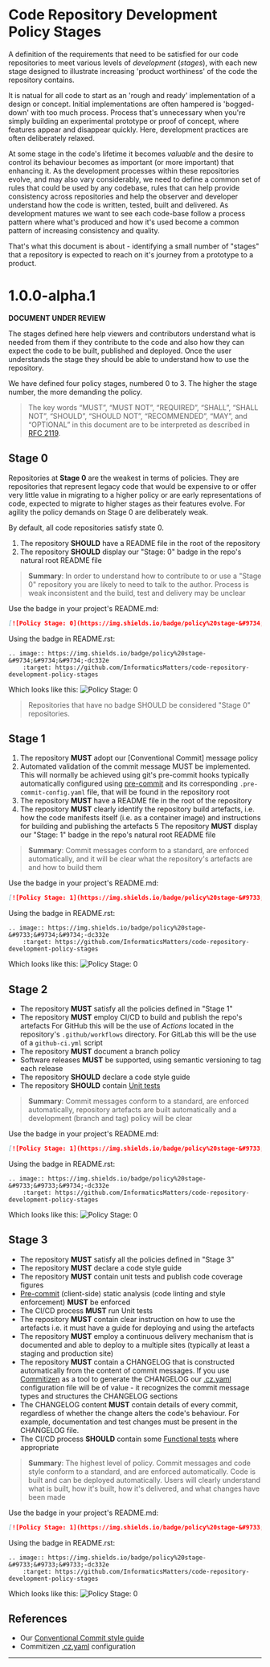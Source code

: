 # Code Repository Development Policy Stages

A definition of the requirements that need to be satisfied
for our code repositories to meet various levels of _development_ (_stages_),
with each new stage designed to illustrate increasing 'product worthiness'
of the code the repository contains.

It is natual for all code to start as an 'rough and ready' implementation of a
design or concept. Initial implementations are often hampered is 'bogged-down'
with too much process. Process that's unnecessary when you're simply building
an experimental prototype or proof of concept, where features appear and
disappear quickly. Here, development practices are often deliberately relaxed.

At some stage in the code's lifetime it becomes _valuable_ and the desire
to control its behaviour becomes as important (or more important)
that enhancing it. As the development processes within these repositories
evolve, and may also vary considerably, we need to define a common set of rules
that could be used by any codebase, rules that can help provide consistency
across repositories and help the observer and developer understand
how the code is written, tested, built and delivered. As development matures
we want to see each code-base follow a process pattern where what's produced
and how it's used become a common pattern of increasing consistency and
quality.

That's what this document is about - identifying a small number of "stages"
that a repository is expected to reach on it's journey from a
prototype to a product.

# 1.0.0-alpha.1

**DOCUMENT UNDER REVIEW**

The stages defined here help viewers and contributors understand what is
needed from them if they contribute to the code and also how they can expect
the code to be built, published and deployed. Once the user understands the
stage they should be able to understand how to use the repository.

We have defined four policy stages, numbered 0 to 3. The higher the
stage number, the more demanding the policy.

>  The key words “MUST”, “MUST NOT”, “REQUIRED”, “SHALL”, “SHALL NOT”, “SHOULD”,
    “SHOULD NOT”, “RECOMMENDED”, “MAY”, and “OPTIONAL” in this document are to
    be interpreted as described in [RFC 2119].

## Stage 0
Repositories at **Stage 0** are the weakest in terms of policies. They
are repositories that represent legacy code that would be expensive to or
offer very little value in migrating to a higher policy or are early
representations of code, expected to migrate to higher stages as their features
evolve. For agility the policy demands on Stage 0 are deliberately weak.

By default, all code repositories satisfy state 0.

1. The repository **SHOULD** have a README file in the root of the repository
2. The repository **SHOULD** display our "Stage: 0" badge
   in the repo's natural root README file

>   **Summary**: In order to understand how to contribute to or use a "Stage 0"
    repository you are likely to need to talk to the author. Process is weak
    inconsistent and the build, test and delivery may be unclear

Use the badge in your project's README.md:
```md
[![Policy Stage: 0](https://img.shields.io/badge/policy%20stage-&#9734;&#9734;&#9734;-dc332e)](https://github.com/InformaticsMatters/code-repository-development-policy-stages)
```

Using the badge in README.rst:
```doctest
.. image:: https://img.shields.io/badge/policy%20stage-&#9734;&#9734;&#9734;-dc332e
    :target: https://github.com/InformaticsMatters/code-repository-development-policy-stages

```

Which looks like this:
![Policy Stage: 0](https://img.shields.io/badge/policy%20stage-&#9734;&#9734;&#9734;-dc332e)

> Repositories that have no badge SHOULD be considered "Stage 0" repositories.

## Stage 1
1. The repository **MUST** adopt our [Conventional Commit] message policy
2. Automated validation of the commit message MUST be implemented.
   This will normally be achieved using git's pre-commit hooks typically 
   automatically configured using [pre-commit] and its corresponding
   `.pre-commit-config.yaml` file, that will be found in the repository root
3. The repository **MUST** have a README file in the root of the repository
4. The repository **MUST** clearly identify the repository build artefacts,
   i.e. how the code manifests itself (i.e. as a container image)
   and instructions for building and publishing the artefacts
5  The repository **MUST** display our "Stage: 1" badge
   in the repo's natural root README file

>   **Summary**: Commit messages conform to a standard, are enforced automatically,
    and it will be clear what the repository's artefacts are and how to build them  

Use the badge in your project's README.md:
```md
[![Policy Stage: 1](https://img.shields.io/badge/policy%20stage-&#9733;&#9734;&#9734;-dc332e)](https://github.com/InformaticsMatters/code-repository-development-policy-stages)
```

Using the badge in README.rst:
```doctest
.. image:: https://img.shields.io/badge/policy%20stage-&#9733;&#9734;&#9734;-dc332e
    :target: https://github.com/InformaticsMatters/code-repository-development-policy-stages

```

Which looks like this:
![Policy Stage: 0](https://img.shields.io/badge/policy%20stage-&#9733;&#9734;&#9734;-dc332e)

## Stage 2
- The repository **MUST** satisfy all the policies defined in "Stage 1"
- The repository **MUST** employ CI/CD to build and publish the repo's artefacts
  For GitHub this will be the use of _Actions_ located in the repository's
  `.github/workflows` directory. For GitLab this will be the use
  of a `github-ci.yml` script
- The repository **MUST** document a branch policy
- Software releases **MUST** be supported, using semantic versioning
  to tag each release 
- The repository **SHOULD** declare a code style guide
- The repository **SHOULD** contain [Unit tests]

>   **Summary**: Commit messages conform to a standard, are enforced automatically,
    repository artefacts are built automatically and a development (branch and tag)
    policy will be clear

Use the badge in your project's README.md:
```md
[![Policy Stage: 1](https://img.shields.io/badge/policy%20stage-&#9733;&#9733;&#9734;-dc332e)](https://github.com/InformaticsMatters/code-repository-development-policy-stages)
```

Using the badge in README.rst:
```doctest
.. image:: https://img.shields.io/badge/policy%20stage-&#9733;&#9733;&#9734;-dc332e
    :target: https://github.com/InformaticsMatters/code-repository-development-policy-stages

```

Which looks like this:
![Policy Stage: 0](https://img.shields.io/badge/policy%20stage-&#9733;&#9733;&#9734;-dc332e)

## Stage 3
- The repository **MUST** satisfy all the policies defined in "Stage 3"
- The repository **MUST** declare a code style guide
- The repository **MUST** contain unit tests and publish code coverage figures
- [Pre-commit] (client-side) static analysis (code linting and style enforcement)
  **MUST** be enforced
- The CI/CD process **MUST** run Unit tests
- The repository **MUST** contain clear instruction on how to use the artefacts
  i.e. it must have a guide for deploying and using the artefacts
- The repository **MUST** employ a continuous delivery mechanism that
  is documented and able to deploy to a multiple sites (typically at least
  a staging and production site)
- The repository **MUST** contain a CHANGELOG that is constructed automatically
  from the content of commit messages. If you use [Commitizen] as a tool
  to generate the CHANGELOG our [.cz.yaml] configuration file will be of value -
  it recognizes the commit message types and structures the CHANGELOG sections
- The CHANGELOG content **MUST** contain details of every commit, regardless of
  whether the change alters the code's behaviour. For example, documentation
  and test changes must be present in the CHANGELOG file.
- The CI/CD process **SHOULD** contain some [Functional tests] where appropriate

>   **Summary**: The highest level of policy. Commit messages and code style
    conform to a standard, and are enforced automatically. Code is built
    and can be deployed automatically. Users will clearly understand what is built,
    how it's built, how it's delivered, and what changes have been made

Use the badge in your project's README.md:
```md
[![Policy Stage: 1](https://img.shields.io/badge/policy%20stage-&#9733;&#9733;&#9733;-dc332e)](https://github.com/InformaticsMatters/code-repository-development-policy-stages)
```

Using the badge in README.rst:
```doctest
.. image:: https://img.shields.io/badge/policy%20stage-&#9733;&#9733;&#9733;-dc332e
    :target: https://github.com/InformaticsMatters/code-repository-development-policy-stages

```

Which looks like this:
![Policy Stage: 0](https://img.shields.io/badge/policy%20stage-&#9733;&#9733;&#9733;-dc332e)

## References

- Our [Conventional Commit style guide]
- Commitizen [.cz.yaml] configuration

---

[.cz.yaml]: https://gist.github.com/alanbchristie/19077203307101e9e9d52086488d4921
[commitizen]: https://pypi.org/project/commitizen
[conventional commit style guide]: https://discourse.squonk.it/t/conventional-commit-style-guide
[functional tests]: https://en.wikipedia.org/wiki/Functional_testing
[pre-commit]: https://pre-commit.com
[rfc 2119]: https://www.ietf.org/rfc/rfc2119.txt
[unit tests]: https://en.wikipedia.org/wiki/Unit_testing
